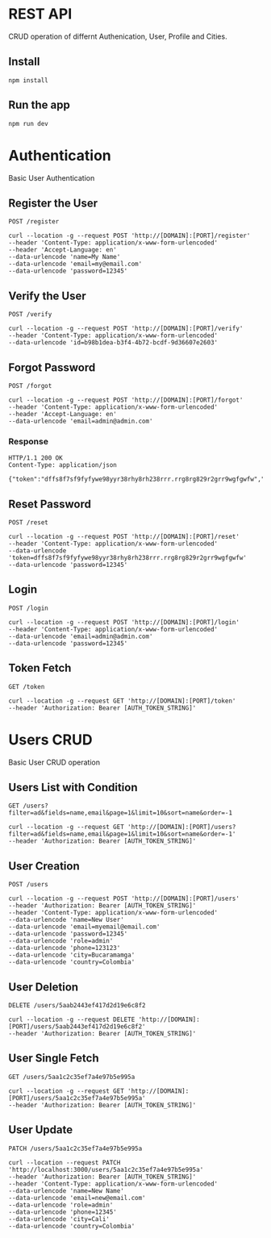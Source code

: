 # REST API

CRUD operation of differnt Authenication, User, Profile and Cities.

## Install

    npm install

## Run the app

    npm run dev

# Authentication

Basic User Authentication

## Register the User

`POST /register`

    curl --location -g --request POST 'http://[DOMAIN]:[PORT]/register'
    --header 'Content-Type: application/x-www-form-urlencoded'
    --header 'Accept-Language: en'
    --data-urlencode 'name=My Name'
    --data-urlencode 'email=my@email.com'
    --data-urlencode 'password=12345'

## Verify the User

`POST /verify`

    curl --location -g --request POST 'http://[DOMAIN]:[PORT]/verify'
    --header 'Content-Type: application/x-www-form-urlencoded'
    --data-urlencode 'id=b98b1dea-b3f4-4b72-bcdf-9d36607e2603'

## Forgot Password

`POST /forgot`

    curl --location -g --request POST 'http://[DOMAIN]:[PORT]/forgot'
    --header 'Content-Type: application/x-www-form-urlencoded'
    --header 'Accept-Language: en'
    --data-urlencode 'email=admin@admin.com'

### Response

    HTTP/1.1 200 OK
    Content-Type: application/json

    {"token":"dffs8f7sf9fyfywe98yyr38rhy8rh238rrr.rrg8rg829r2grr9wgfgwfw","message":"message"}

## Reset Password

`POST /reset`

    curl --location -g --request POST 'http://[DOMAIN]:[PORT]/reset'
    --header 'Content-Type: application/x-www-form-urlencoded'
    --data-urlencode 'token=dffs8f7sf9fyfywe98yyr38rhy8rh238rrr.rrg8rg829r2grr9wgfgwfw'
    --data-urlencode 'password=12345'

## Login

`POST /login`

    curl --location -g --request POST 'http://[DOMAIN]:[PORT]/login'
    --header 'Content-Type: application/x-www-form-urlencoded'
    --data-urlencode 'email=admin@admin.com'
    --data-urlencode 'password=12345'

## Token Fetch

`GET /token`

    curl --location -g --request GET 'http://[DOMAIN]:[PORT]/token'
    --header 'Authorization: Bearer [AUTH_TOKEN_STRING]'

# Users CRUD

Basic User CRUD operation

## Users List with Condition

`GET /users?filter=ad&fields=name,email&page=1&limit=10&sort=name&order=-1`

    curl --location -g --request GET 'http://[DOMAIN]:[PORT]/users?filter=ad&fields=name,email&page=1&limit=10&sort=name&order=-1'
    --header 'Authorization: Bearer [AUTH_TOKEN_STRING]'

## User Creation

`POST /users`

    curl --location -g --request POST 'http://[DOMAIN]:[PORT]/users'
    --header 'Authorization: Bearer [AUTH_TOKEN_STRING]'
    --header 'Content-Type: application/x-www-form-urlencoded'
    --data-urlencode 'name=New User'
    --data-urlencode 'email=myemail@email.com'
    --data-urlencode 'password=12345'
    --data-urlencode 'role=admin'
    --data-urlencode 'phone=123123'
    --data-urlencode 'city=Bucaramamga'
    --data-urlencode 'country=Colombia'

## User Deletion

`DELETE /users/5aab2443ef417d2d19e6c8f2`

    curl --location -g --request DELETE 'http://[DOMAIN]:[PORT]/users/5aab2443ef417d2d19e6c8f2'
    --header 'Authorization: Bearer [AUTH_TOKEN_STRING]'

## User Single Fetch

`GET /users/5aa1c2c35ef7a4e97b5e995a`

    curl --location -g --request GET 'http://[DOMAIN]:[PORT]/users/5aa1c2c35ef7a4e97b5e995a'
    --header 'Authorization: Bearer [AUTH_TOKEN_STRING]'

## User Update

`PATCH /users/5aa1c2c35ef7a4e97b5e995a`

    curl --location --request PATCH 'http://localhost:3000/users/5aa1c2c35ef7a4e97b5e995a'
    --header 'Authorization: Bearer [AUTH_TOKEN_STRING]'
    --header 'Content-Type: application/x-www-form-urlencoded'
    --data-urlencode 'name=New Name'
    --data-urlencode 'email=new@email.com'
    --data-urlencode 'role=admin'
    --data-urlencode 'phone=12345'
    --data-urlencode 'city=Cali'
    --data-urlencode 'country=Colombia'
